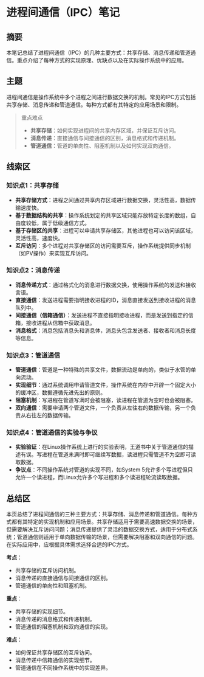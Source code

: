 # 进程间通信（IPC）笔记

## 摘要

本笔记总结了进程间通信（IPC）的几种主要方式：共享存储、消息传递和管道通信。重点介绍了每种方式的实现原理、优缺点以及在实际操作系统中的应用。

## 主题

进程间通信是操作系统中多个进程之间进行数据交换的机制。常见的IPC方式包括共享存储、消息传递和管道通信。每种方式都有其特定的应用场景和限制。

> 重点难点
>
> - **共享存储**：如何实现进程间的共享内存区域，并保证互斥访问。
> - **消息传递**：直接通信与间接通信的区别，消息格式和传递机制。
> - **管道通信**：管道的单向性、阻塞机制以及如何实现双向通信。

## 线索区

### 知识点1：共享存储
- **共享存储方式**：进程之间通过共享内存区域进行数据交换，灵活性高，数据传输速度快。
- **基于数据结构的共享**：操作系统划定的共享区域只能存放特定长度的数组，自由度较低，属于低级通信方式。
- **基于存储区的共享**：进程可以申请共享存储区，其他进程也可以访问该区域，灵活性高，速度快。
- **互斥访问**：多个进程对共享存储区的访问需要互斥，操作系统提供同步机制（如PV操作）来实现互斥访问。

### 知识点2：消息传递
- **消息传递方式**：通过格式化的消息进行数据交换，使用操作系统的发送和接收言语。
- **直接通信**：发送进程需要指明接收进程的ID，消息直接发送到接收进程的消息队列中。
- **间接通信（信箱通信）**：发送进程不直接指明接收进程，而是发送到指定的信箱，接收进程从信箱中获取消息。
- **消息格式**：消息包括消息头和消息体，消息头包含发送者、接收者和消息长度等信息。

### 知识点3：管道通信
- **管道通信**：管道是一种特殊的共享文件，数据流动是单向的，类似于水管的单向流动。
- **实现细节**：通过系统调用申请管道文件，操作系统在内存中开辟一个固定大小的缓冲区，数据遵循先进先出的原则。
- **阻塞机制**：写进程在管道写满时会被阻塞，读进程在管道为空时也会被阻塞。
- **双向通信**：需要申请两个管道文件，一个负责从左往右的数据传输，另一个负责从右往左的数据传输。

### 知识点4：管道通信的实验与争议
- **实验验证**：在Linux操作系统上进行的实验表明，王道书中关于管道通信的描述有误。写进程在管道未满时即可继续写数据，读进程只需管道不为空即可读取数据。
- **争议点**：不同操作系统对管道的实现不同，如System 5允许多个写进程但只允许一个读进程，而Linux允许多个写进程和多个读进程轮流读取数据。

## 总结区

本页总结了进程间通信的三种主要方式：共享存储、消息传递和管道通信。每种方式都有其特定的实现机制和应用场景。共享存储适用于需要高速数据交换的场景，但需要解决互斥访问问题；消息传递提供了灵活的数据交换方式，适用于分布式系统；管道通信则适用于单向数据传输的场景，但需要解决阻塞和双向通信的问题。在实际应用中，应根据具体需求选择合适的IPC方式。

**考点**：
- 共享存储的互斥访问机制。
- 消息传递的直接通信与间接通信的区别。
- 管道通信的单向性和阻塞机制。

**重点**：
- 共享存储的实现细节。
- 消息传递的消息格式和传递机制。
- 管道通信的阻塞机制和双向通信的实现。

**难点**：
- 如何保证共享存储区的互斥访问。
- 消息传递中信箱通信的实现细节。
- 管道通信在不同操作系统中的实现差异。